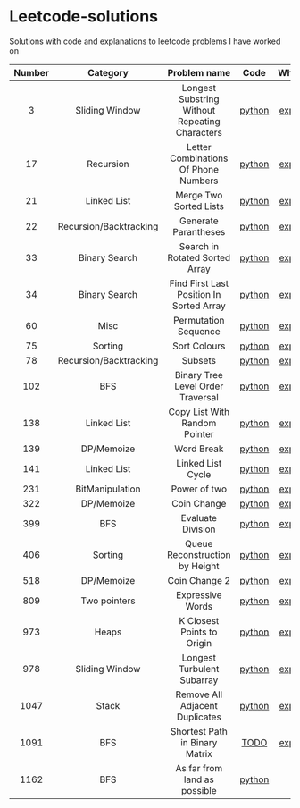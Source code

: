 # Leetcode-solutions

Solutions with code and explanations to leetcode problems I have worked on




| Number  | Category | Problem name | Code | Whiteboard |
| :-------------: | :-------------: | :------------: | :-----: | :----------: |
| 3 | Sliding Window  | Longest Substring Without Repeating Characters | [python](3_LongestSubstringWithoutRepeatingCharacters.py)| [explanation](3_LongestSubstringWithoutRepeatingCharacters_wb.txt)|
|17| Recursion | Letter Combinations Of Phone Numbers| [python](17_LetterCombinationsOfPhoneNumber.py) | [explanation](17_LetterCombinationsOfPhoneNumber_wb.pdf)|
|21| Linked List | Merge Two Sorted Lists | [python](21_MergeTwoSortedLists.py)| [explanation](21_MergeTwoSortedLists_wb.txt)|
| 22 | Recursion/Backtracking | Generate Parantheses | [python](22_GenerateParantheses.py) | [explanation](22_GenerateParantheses_wb.txt) |
| 33 | Binary Search | Search in Rotated Sorted Array | [python](33_SearchInRotatedSortedArray.py) | [explanation](33_SearchInRotatedSortedArray_wb.txt) |
| 34 | Binary Search  | Find First Last Position In Sorted Array | [python](34_FindFirstLastPositionInSortedArray.py) | [explanation](34_FindFirstLastPositionInSortedArray_wb.txt) |
| 60 | Misc | Permutation Sequence | [python](60_PermutationSequence.py) | [explanation](60_PermutationSequence_wb.txt)  |
| 75 | Sorting | Sort Colours | [python](75_SortColours.py) | [explanation](75_SortColours_wb.pdf) |
| 78 | Recursion/Backtracking | Subsets | [python](78_Subsets.py) | [explanation](78_Subsets_wb.txt) | 
| 102 | BFS | Binary Tree Level Order Traversal | [python](102_BinaryTreeLevelOrderTraversal.py) | [explanation](102_BinaryTreeLevelOrderTraversal_wb.txt)|
| 138 | Linked List | Copy List With Random Pointer | [python](138_CopyListWithRandomPointer.py) | [explanation](138_CopyListWithRandomPointer_wb.txt)|
| 139 | DP/Memoize| Word Break | [python](139_WordBreak.py) | [explanation](139_WordBreak_wb.txt)|
| 141 | Linked List | Linked List Cycle | [python](141_LinkedListCycle.py) | [explanation](141_LinkedListCycle_wb.txt)|
| 231 | BitManipulation | Power of two | [python](231_PowerOfTwo.py) | [explanation](231_PowerOfTwo_wb.pdf)|
| 322 | DP/Memoize | Coin Change | [python](322_CoinChange.py) | [explanation](322_CoinChange_wb.txt)|
| 399 | BFS |  Evaluate Division | [python](399_EvaluateDivision.py) | [explanation](399_EvaluateDivision_wb.pdf)| 
| 406 | Sorting | Queue Reconstruction by Height | [python](406_QueueReconstructionByHeight.py) | [explanation](406_QueueReconstructionByHeight_wb.pdf) |
| 518 | DP/Memoize | Coin Change 2 | [python](518_CoinChange2.py) | [explanation](518_CoinChange2_wb.pdf) |
| 809 | Two pointers | Expressive Words | [python](809_ExpressiveWords.py) | [explanation](809_ExpressiveWords_wb.pdf) |
| 973 | Heaps | K Closest Points to Origin | [python](973_KClosestPointsToOrigin.py) | [explanation](973_KClosestPointsToOrigin_wb.pdf) |
| 978 | Sliding Window | Longest Turbulent Subarray | [python](978_LongestTurbulentSubarray.py)| [explanation](978_LongestTurbulentSubarray_wb.pdf)|
| 1047 | Stack | Remove All Adjacent Duplicates | [python](1047_RemoveAllAdjacentDuplicates.py) | [explanation](1047_RemoveAllAdjacentDuplicates_wb.txt)|
| 1091 | BFS | Shortest Path in Binary Matrix | [TODO](1091_ShortestPathInBinaryMatrix)| [explanation](1091_ShortestPathInBinaryMatrix_wb.txt)|
|1162 | BFS | As far from land as possible | [python](1162_FarFromLand.py) | [TODO](1162_FarFromLand_wb.pdf)|

 

